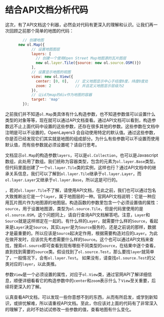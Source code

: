 # 结合API文档分析代码
这次，有了API文档这个利器，必然会对代码有更深入的理解和认识。让我们再一次回顾之前那个简单的地图的代码：

``` javascript
		// 创建地图
	  new ol.Map({
			// 设置地图图层
			layers: [
			  // 创建一个使用Open Street Map地图源的瓦片图层
			  new ol.layer.Tile({source: new ol.source.OSM()})
			],
			// 设置显示地图的视图
			view: new ol.View({
			  center: [0, 0],	// 定义地图显示中心于经度0度，纬度0度处
			  zoom: 2			// 并且定义地图显示层级为2
			}),
			// 让id为map的div作为地图的容器
			target: 'map'	
		});
```

之前我们并不知道`ol.Map`类具体有什么构造参数，也不知道参数值可以设置什么类型的对象等等，现在就可以通过API文档查看。通过API文档可以看到，构造参数远不止上面代码中设置的这些参数，还存在很多其他的参数。这些参数在文档中注明是可以不设置的，OpenLayers3 会自动使用特定的默认值。通过这些参数，你是否已经发现它们其实就是地图的组成部分。为什么有些参数可以不设置而使用默认值，而有些参数就必须设置呢？请自行思考。

文档显示`ol.Map`的构造参数`layers`，可以是`ol.Collection`，也可以是Javascript数组，此处用了数组。我们统称为容器类型，包含的元素为`ol.layer.Base`类型。但代码里面创建了一个`ol.layer.Tile`类的实例，这样也行？通过API文档中的继承关系信息，我们可以了解到`ol.layer.Tile`继承于`ol.layer.Layer`，而`ol.layer.Layer`又继承于`ol.layer.Base`，所以这是可行的。

，若对`ol.layer.Tile`不了解，请使用API文档，在此之前，我们也可以通过包名大致推断出它是一个`layer`，属于地图层的一种。官网API文档说明：它是一种应用瓦片图片作为地图源的地图层。构造函数的参数里包含一个必须设置值的属性：`source`，用于设置地图源，类型为`ol.source.Tile`，但是代码里使用的是`ol.source.OSM`，这个问题同上，请自行查询API文档解答吧。注意，`Layer`和`Source`就是这样绑定在一起的。有什么样的`Layer`，就需要什么样的`Source`，看起来是`Layer`决定`Source`，其实`Layer`是为`Source`服务的，还是之前说的那样，数据才是最重要的。所以应该是`Source`起决定作用，根据需要构造对应的`Layer`。为此在做开发时，应该优先考虑需要什么样的`Source`。这个也可以通过API文档来查找，搜索`ol.source`即可查看到现有哪些不同类型的`source`，在结果中逐个查看，直到找到需要的`source`类。假设找到了`ol.source.Test`，那么要找`layer`就简单了，一般情况下，会有`ol.layer.Test`。 如果没有，请查找`ol.source.Test`的父类对应的`layer`，以此类推。

参数`View`是一个必须设置的属性，对应于`ol.View`类，通过官网API了解详细信息，顺便详细看看它的构造参数中的`center`和`zoom`表示什么？`View`至关重要，后续将更深入的了解。

认真查看API文档，可以发现一些你意想不到的东西，从而有所启发，或学到新知识，或排忧解难，所以请重视API文档。至此，你应该对上面的代码有了非常深入的理解了，此时不妨试试修改一些参数的值，查看地图有什么变化。